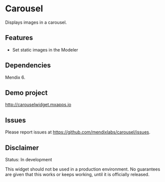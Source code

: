 # Carousel
Displays images in a carousel.

## Features
* Set static images in the Modeler

## Dependencies
Mendix 6.

## Demo project
http://carouselwidget.mxapps.io

## Issues
Please report issues at https://github.com/mendixlabs/carousel/issues.

## Disclaimer
Status: In development

This widget should not be used in a production environment.
No guarantees are given that this works or keeps working, until it is officially released.
